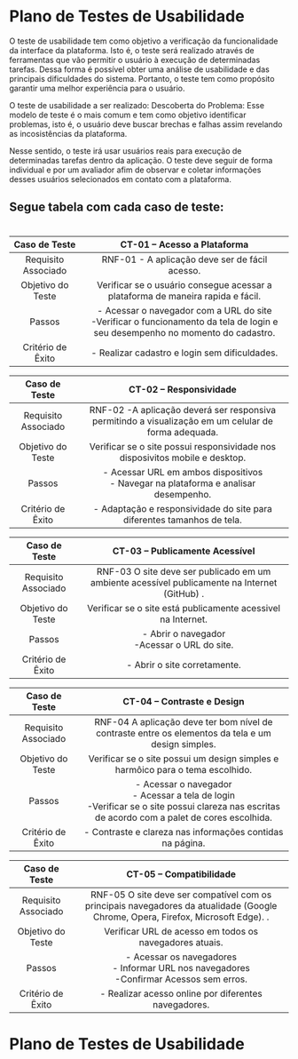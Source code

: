 # Plano de Testes de Usabilidade

O teste de usabilidade tem como objetivo a verificação da funcionalidade da interface da plataforma. Isto é, o teste será realizado através de ferramentas que vão permitir o usuário à execução de determinadas tarefas. Dessa forma é possível obter uma análise de usabilidade e das principais dificuldades do sistema. Portanto, o teste tem como propósito garantir uma melhor experiência para o usuário.

O teste de usabilidade a ser realizado: Descoberta do Problema: Esse modelo de teste é o mais comum e tem como objetivo identificar problemas, isto é, o usuário deve buscar brechas e falhas assim revelando as incosistências da plataforma.

Nesse sentido, o teste irá usar usuários reais para execução de determinadas tarefas dentro da aplicação. O teste deve seguir de forma individual e por um avaliador afim de observar e coletar informações desses usuários selecionados em contato com a plataforma.


## **Segue tabela com cada caso de teste**:
#
 
| **Caso de Teste** 	| **CT-01 – Acesso a Plataforma** 	|
|:---:	|:---:	|
|	Requisito Associado 	| RNF-01 - A aplicação deve ser de fácil acesso. |
| Objetivo do Teste 	| Verificar se o usuário consegue acessar a plataforma de maneira rapida e fácil. |
| Passos 	| - Acessar o navegador com a URL do site <br> -Verificar o funcionamento da tela de login e seu desempenho no momento do cadastro. |
|Critério de Êxito | - Realizar cadastro e login sem dificuldades. |

| **Caso de Teste** 	| **CT-02 – Responsividade**	|
|:---:	|:---:	|
|Requisito Associado | RNF-02	-A aplicação deverá ser responsiva permitindo a visualização em um celular de forma adequada. |
| Objetivo do Teste 	| Verificar se o site possui responsividade nos disposivitos mobile e desktop. |
| Passos 	| - Acessar URL em ambos dispositivos <br> - Navegar na plataforma e analisar desempenho.  |
|Critério de Êxito | - Adaptação e responsividade do site para diferentes tamanhos de tela. |

| **Caso de Teste** 	| **CT-03 – Publicamente Acessível**	|
|:---:	|:---:	|
|Requisito Associado | RNF-03 O site deve ser publicado em um ambiente acessível publicamente na Internet (GitHub) . |
| Objetivo do Teste 	| Verificar se o site está publicamente acessivel na Internet. |
| Passos 	| - Abrir o navegador <br> -Acessar o URL do site. |
|Critério de Êxito | - Abrir o site corretamente.|


| **Caso de Teste** 	| **CT-04 – Contraste e Design**	|
|:---:	|:---:	|
|Requisito Associado | RNF-04 A aplicação deve ter bom nível de contraste entre os elementos da tela e um design simples.  |
| Objetivo do Teste 	| Verificar se o site possui um design simples e harmôico para o tema escolhido.
| Passos 	| - Acessar o navegador <br> - Acessar a tela de login <br> -Verificar se o site possui clareza nas escritas de acordo com a palet de cores escolhida. |
|Critério de Êxito | - Contraste e clareza nas informações contidas na página. |

| **Caso de Teste** 	| **CT-05 – Compatibilidade**	|
|:---:	|:---:	|
|Requisito Associado | RNF-05 O site deve ser compatível com os principais navegadores da atualidade (Google Chrome, Opera, Firefox, Microsoft Edge). . |
| Objetivo do Teste 	| Verificar URL de acesso em todos os navegadores atuais. |
| Passos 	| - Acessar os navegadores <br> - Informar URL nos navegadores <br> -Confirmar Acessos sem erros. |
|Critério de Êxito | - Realizar acesso online por diferentes navegadores. |

# Plano de Testes de Usabilidade

